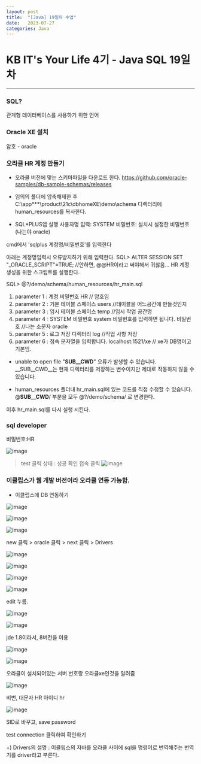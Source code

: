 ```yaml
---
layout: post
title:  "[Java] 19일차 수업"
date:   2023-07-27
categories: Java
---
```

# KB IT's Your Life 4기 - Java SQL 19일차

--- 

### SQL?

관계형 데이터베이스를 사용하기 위한 언어

### Oracle XE 설치

암호 - oracle


### 오라클 HR 계정 만들기

- 오라클 버전에 맞는 스키마파일을 다운로드 한다.
https://github.com/oracle-samples/db-sample-schemas/releases

- 임의의 폴더에 압축해제한 후 C:\app\***\product\21c\dbhomeXE\demo\schema 디렉터리에 human_resources를 복사한다.

- SQL*PLUS앱 실행
사용자명 입력: SYSTEM
비밀번호: 설치시 설정한 비밀번호 (나는야 oracle)

cmd에서 'sqlplus 계정명/비밀번호'를 입력한다

아래는 계정명입력시 오류방지하기 위해 입력한다.
SQL> ALTER SESSION SET "_ORACLE_SCRIPT"=TRUE;
//안하면, @@HR이라고 써야해서 귀찮음...
HR 계정 생성을 위한 스크립트를 실행한다.

SQL> @?/demo/schema/human_resources/hr_main.sql
1. parameter 1 : 계정 비밀번호
HR // 암호임
2. parameter 2 : 기본 테이블 스페이스
users //테이블을 어느공간에 만들것인지
3. parameter 3 : 임시 테이블 스페이스
temp //임시 작업 공간명
4. parameter 4 : SYSTEM 비밀번호 system 비밀번호를 입력하면 됩니다.
비밀번호 //나는 소문자 oracle
5. parameter 5 : 로그 저장 디렉터리
log //작업 사항 저장
6. parameter 6 : 접속 문자열을 입력합니다. 
localhost:1521/xe // xe가 DB명이고 기본임.


- unable to open file "__SUB__CWD__" 오류가 발생할 수 있습니다. __SUB__CWD__는 현재 디렉터리를 저장하는 변수이지만 제대로 작동하지 않을 수 있습니다. 
 
- human_resources 폴더내 hr_main.sql에 있는 코드를 직접 수정할 수 있습니다.
@__SUB__CWD__/ 부분을 모두 @?/demo/schema/ 로 변경한다.

이후 hr_main.sql를 다시 실행 시킨다. 



### sql developer

비밀번호:HR

![image](https://github.com/talkingOrange/talkingOrange.github.io/assets/88815795/b9443bee-928d-41e3-8712-df747248b197)

> test 클릭
> 상태 : 성공 확인
> 접속 클릭
> ![image](https://github.com/talkingOrange/talkingOrange.github.io/assets/88815795/df2d63d8-9661-4df5-a1bd-95c73dda9e9a)


### 이클립스가 웹 개발 버전이라 오라클 연동 가능함.

- 이클립스에 DB 연동하기
  
![image](https://github.com/talkingOrange/talkingOrange.github.io/assets/88815795/3549dad4-1794-42df-b235-1288512039f1)

![image](https://github.com/talkingOrange/talkingOrange.github.io/assets/88815795/ce6bd8a0-5be1-44d8-82f4-befa5201bee2)

![image](https://github.com/talkingOrange/talkingOrange.github.io/assets/88815795/a2a40c13-d847-46f1-b0ab-5675c471ac9a)

new 클릭 > oracle 클릭 > next 클릭 > Drivers 

![image](https://github.com/talkingOrange/talkingOrange.github.io/assets/88815795/41cdbcc6-8aec-4602-a1fa-e333589fbe34)

![image](https://github.com/talkingOrange/talkingOrange.github.io/assets/88815795/4a4ce56a-e9c7-425a-9bff-bd867f786b20)

![image](https://github.com/talkingOrange/talkingOrange.github.io/assets/88815795/418adeab-b78a-41a6-9eaa-8a13c525f235)

![image](https://github.com/talkingOrange/talkingOrange.github.io/assets/88815795/279a0ebd-0cdf-459f-97ad-0e02fdee73f1)

edit 누름.

![image](https://github.com/talkingOrange/talkingOrange.github.io/assets/88815795/db96ee80-689a-4b89-b57a-ed73ff20d825)

![image](https://github.com/talkingOrange/talkingOrange.github.io/assets/88815795/f9fc39e6-718c-4287-9da5-749ec8af7fc5)

jde 1.8이라서, 8버전을 이용

![image](https://github.com/talkingOrange/talkingOrange.github.io/assets/88815795/b91e20e7-7d1e-4420-a284-94e651d506c2)

![image](https://github.com/talkingOrange/talkingOrange.github.io/assets/88815795/5e628125-1aa6-4db1-9d13-14101ed6c007)

오라클이 설치되어있는 서버 번호랑 오라클xe인것을 알려줌

![image](https://github.com/talkingOrange/talkingOrange.github.io/assets/88815795/9370a0c9-d538-4fb1-927b-1154d8530984)

비번, 대문자 HR 아이디 hr

![image](https://github.com/talkingOrange/talkingOrange.github.io/assets/88815795/d0e496cb-8944-414f-aadf-3adb6eadf8a2)

SID로 바꾸고, save password

test connection 클릭하여 확인하기





+) Drivers의 설명
: 이클립스의 자바를 오라클 사이에 sql을 명령어로 번역해주는 번역기를 driver라고 부른다. 
